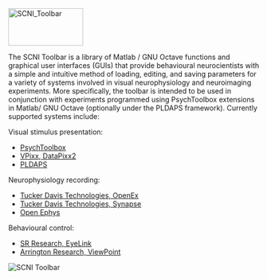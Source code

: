 <img src="https://github.com/MonkeyGone2Heaven/SCNI_Toolbar/blob/master/SCNI_Subfunctions/Icons/Systems/Logo_SCNI_Toolbar.png"  alt="SCNI_Toolbar" width="150" height="75"/> 

The SCNI Toolbar is a library of Matlab / GNU Octave functions and graphical user interfaces (GUIs) that provide behavioural neurocientists with a simple and intuitive method of loading, editing, and saving parameters for a variety of systems involved in visual neurophysiology and neuroimaging experiments. More specifically, the toolbar is intended to be used in conjunction with experiments programmed using PsychToolbox extensions in Matlab/ GNU Octave (optionally under the PLDAPS framework). Currently supported systems include:

Visual stimulus presentation:

* [PsychToolbox](http://psychtoolbox.org/)
* [VPixx, DataPixx2](http://vpixx.com/products/tools-for-vision-sciences/display-drivers/datapixx2/)
* [PLDAPS](https://github.com/HukLab/PLDAPS)

Neurophysiology recording:

* [Tucker Davis Technologies, OpenEx](http://www.tdt.com/openex.html)
* [Tucker Davis Technologies, Synapse](http://www.tdt.com/Synapse/index.html)
* [Open Ephys](http://www.open-ephys.org/)

Behavioural control:

* [SR Research, EyeLink](http://www.sr-research.com/)
* [Arrington Research, ViewPoint](http://www.arringtonresearch.com/)

![SCNI Toolbar](https://user-images.githubusercontent.com/7523776/41602802-9d710d1e-73a9-11e8-9120-f2f8c3ab6e16.png)

